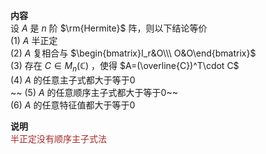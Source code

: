 **内容**  
设 $A$ 是 $n$ 阶 $\rm{Hermite}$ 阵，则以下结论等价  
 $(1)$   $A$ 半正定  
 $(2)$   $A$ 复相合与 $\begin{bmatrix}I_r&O\\\ O&O\end{bmatrix}$   
 $(3)$  存在 $C\in M_n(\mathbb{C})$ ，使得 $A=(\overline{C})^T\cdot C$   
 $(4)$   $A$ 的任意主子式都大于等于0  
~~ $(5)$   $A$ 的任意顺序主子式都大于等于0~~  
 $(6)$   $A$ 的任意特征值都大于等于0  
  
**说明**  
<font color=brown>半正定没有顺序主子式法</font>  
